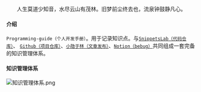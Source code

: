 


<center>人生莫道少知音，水尽云山有茂林。旧梦前尘终去也，流泉钟鼓静凡心。</center>



#### 介绍  
`Programming-guide（个人开发手册）`。用于记录知识点。与[`SnippetsLab（代码仓库）`]()、
[`Github（项目仓库）`](https://github.com/renshuaifeng)、[`小隐于林（文章发布）`]()、[`Notion（bebug）`](https://www.notion.so/8271623e0c56445186bd21d920e9bb79?v=146472ef0af541658ec4e8b2079d5ca0)共同组成一套完备的知识管理体系。


#### 知识管理体系
![知识管理体系.png](https://i.loli.net/2020/05/17/RCjfVP1kGAuvsX8.png)


